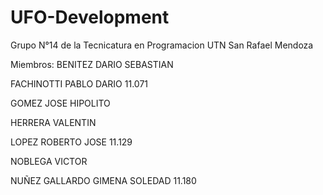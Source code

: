 # UFO-Development
Grupo N°14 de la Tecnicatura en Programacion UTN San Rafael Mendoza

Miembros:
BENITEZ DARIO SEBASTIAN

FACHINOTTI PABLO DARIO 11.071

GOMEZ JOSE HIPOLITO

HERRERA VALENTIN

LOPEZ ROBERTO JOSE 11.129

NOBLEGA VICTOR

NUÑEZ GALLARDO GIMENA SOLEDAD 11.180
